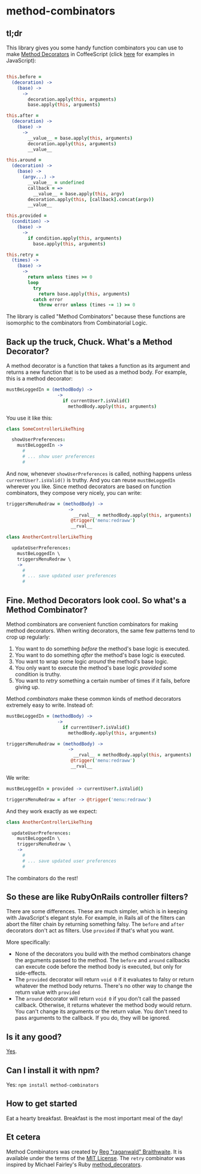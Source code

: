 method-combinators
==================

tl;dr
---

This library gives you some handy function combinators you can use to make [Method Decorators] in CoffeeScript (click [here](/raganwald/method-combinators/blob/master/README-JS.md) for examples in JavaScript):

[Method Decorators]: https://github.com/raganwald/homoiconic/blob/master/2012/08/method-decorators-and-combinators-in-coffeescript.md#method-combinators-in-coffeescript "Method Decorators in CoffeeScript"

```coffeescript

this.before =
  (decoration) ->
    (base) ->
      ->
        decoration.apply(this, arguments)
        base.apply(this, arguments)

this.after =
  (decoration) ->
    (base) ->
      ->
        __value__ = base.apply(this, arguments)
        decoration.apply(this, arguments)
        __value__

this.around =
  (decoration) ->
    (base) ->
      (argv...) ->
        __value__ = undefined
        callback = =>
          __value__ = base.apply(this, argv)
        decoration.apply(this, [callback].concat(argv))
        __value__

this.provided =
  (condition) ->
    (base) ->
      ->
        if condition.apply(this, arguments)
          base.apply(this, arguments)

this.retry =
  (times) ->
    (base) ->
      ->
        return unless times >= 0
        loop
          try
            return base.apply(this, arguments)
          catch error
            throw error unless (times -= 1) >= 0

```

The library is called "Method Combinators" because these functions are isomorphic to the combinators from Combinatorial Logic.

Back up the truck, Chuck. What's a Method Decorator?
---

A method decorator is a function that takes a function as its argument and returns a new function that is to be used as a method body. For example, this is a method decorator:

```coffeescript
mustBeLoggedIn = (methodBody) ->
                   ->
                     if currentUser?.isValid()
                       methodBody.apply(this, arguments)
```

You use it like this:

```coffeescript
class SomeControllerLikeThing

  showUserPreferences:
    mustBeLoggedIn ->
      #
      # ... show user preferences
      #
```

And now, whenever `showUserPreferences` is called, nothing happens unless `currentUser?.isValid()` is truthy. And you can reuse `mustBeLoggedIn` wherever you like. Since method decorators are based on function combinators, they compose very nicely, you can write:

```coffeescript
triggersMenuRedraw = (methodBody) ->
                       ->
                         __rval__ = methodBody.apply(this, arguments)
                        @trigger('menu:redraww')
                        __rval__

class AnotherControllerLikeThing

  updateUserPreferences:
    mustBeLoggedIn \
    triggersMenuRedraw \
    ->
      #
      # ... save updated user preferences
      #
```

Fine. Method Decorators look cool. So what's a Method Combinator?
---

Method combinators are convenient function combinators for making method decorators. When writing decorators, the same few patterns tend to crop up regularly:

1. You want to do something *before* the method's base logic is executed.
2. You want to do something *after* the method's base logic is executed.
3. You want to wrap some logic *around* the method's base logic.
4. You only want to execute the method's base logic *provided* some condition is truthy.
5. You want to *retry* something a certain number of times if it fails, before giving up.

Method *combinators* make these common kinds of method decorators extremely easy to write. Instead of:

```coffeescript
mustBeLoggedIn = (methodBody) ->
                   ->
                     if currentUser?.isValid()
                       methodBody.apply(this, arguments)

triggersMenuRedraw = (methodBody) ->
                       ->
                         __rval__ = methodBody.apply(this, arguments)
                        @trigger('menu:redraww')
                        __rval__
```

We write:

```coffeescript
mustBeLoggedIn = provided -> currentUser?.isValid()

triggersMenuRedraw = after -> @trigger('menu:redraww')
```

And they work exactly as we expect:

```coffeescript
class AnotherControllerLikeThing

  updateUserPreferences:
    mustBeLoggedIn \
    triggersMenuRedraw \
    ->
      #
      # ... save updated user preferences
      #
```

The combinators do the rest!

So these are like RubyOnRails controller filters?
---

There are some differences. These are much simpler, which is in keeping with JavaScript's elegant style. For example, in Rails all of the filters can abort the filter chain by returning something falsy. The `before` and `after` decorators don't act as filters. Use `provided` if that's what you want.

More specifically:

* None of the decorators you build with the method combinators change the arguments passed to the method. The `before` and `around` callbacks can execute code before the method body is executed, but only for side-effects.
* The `provided` decorator will return `void 0` if it evaluates to falsy or return whatever the method body returns. There's no other way to change the return value with `provided`
* The `around` decorator will return `void 0` if you don't call the passed callback. Otherwise, it returns whatever the method body would return. You can't change its arguments or the return value. You don't need to pass arguments to the callback. If you do, they will be ignored.

Is it any good?
---

[Yes][y].

[y]: http://news.ycombinator.com/item?id=3067434

[js]: https://github.com/raganwald/method-combinators/blob/master/lib/method-combinators.js

Can I install it with npm?
---

Yes: `npm install method-combinators`

How to get started
---

Eat a hearty breakfast. Breakfast is the most important meal of the day!

Et cetera
---

Method Combinators was created by [Reg "raganwald" Braithwaite][raganwald]. It is available under the terms of the [MIT License][lic]. The `retry` combinator was inspired by Michael Fairley's Ruby [method_decorators](https://github.com/michaelfairley/method_decorators).

[raganwald]: http://braythwayt.com
[lic]: https://github.com/raganwald/method-combinators/blob/master/license.md